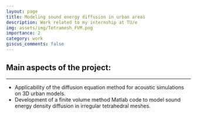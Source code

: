 ```yaml
---
layout: page
title: Modeling sound energy diffusion in urban areas
description: Work related to my internship at TU/e
img: assets/img/Tetramesh_FVM.png
importance: 2
category: work
giscus_comments: false
---
```



##  Main aspects of the project: 
---
* Applicability of the diffusion equation method for acoustic simulations on 3D urban models.
* Development of a finite volume method Matlab code to model sound energy density diffusion in irregular tetrahedral meshes. 
